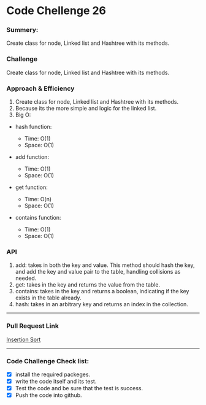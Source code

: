 # Code Chellenge 26

### Summery:

Create class for node, Linked list and Hashtree with its methods.

### Challenge 

Create class for node, Linked list and Hashtree with its methods.


### Approach & Efficiency
1. Create class for node, Linked list and Hashtree with its methods.
2. Because its the more simple and logic for the linked list.
3. Big O: 

* hash function: 

   - Time: O(1)
   - Space: O(1)

* add function: 

   - Time: O(1)
   - Space: O(1)


* get function: 

   - Time: O(n)
   - Space: O(1)


* contains function: 

   - Time: O(1)
   - Space: O(1)


### API

1. add: takes in both the key and value. This method should hash the key, and add the key and value pair to the table, handling collisions as needed.
2. get: takes in the key and returns the value from the table.
3. contains: takes in the key and returns a boolean, indicating if the key exists in the table already.
4. hash: takes in an arbitrary key and returns an index in the collection.


***********************************************************************************************
### Pull Request Link

[Insertion Sort](https://github.com/HaneenKh88/data-structures-and-algorithms/pull/41)


***********************************************************************************************


### Code Challenge Check list:


- [x] install the required packeges.
- [x] write the code itself and its test.
- [x] Test the code and be sure that the test is success.
- [x] Push the code into github.
